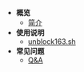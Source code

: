 - **概览**
   -  [简介](README.md)
- **使用说明**
   - [unblock163.sh](unblock163.md "unblock163.sh ")
- **常见问题**
   - [Q&A](question.md)
